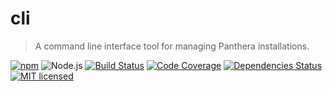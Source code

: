 # cli
> A command line interface tool for managing Panthera installations.

[![npm](https://img.shields.io/npm/v/@panthera/cli.svg?style=flat-square)](https://www.npmjs.com/package/@panthera/cli)
![Node.js](https://img.shields.io/badge/node.js-%3E=_8.2.1-blue.svg?style=flat-square)
[![Build Status](https://img.shields.io/travis/com/pantherajs/cli/master.svg?style=flat-square)](https://travis-ci.com/pantherajs/cli)
[![Code Coverage](https://img.shields.io/codeclimate/coverage/pantherajs/cli.svg?style=flat-square)](https://codeclimate.com/github/pantherajs/cli)
[![Dependencies Status](https://david-dm.org/pantherajs/cli/status.svg?style=flat-square)](https://david-dm.org/pantherajs/cli)
[![MIT licensed](https://img.shields.io/badge/license-MIT-blue.svg?style=flat-square)](https://github.com/pantherajs/cli/blob/master/LICENSE)